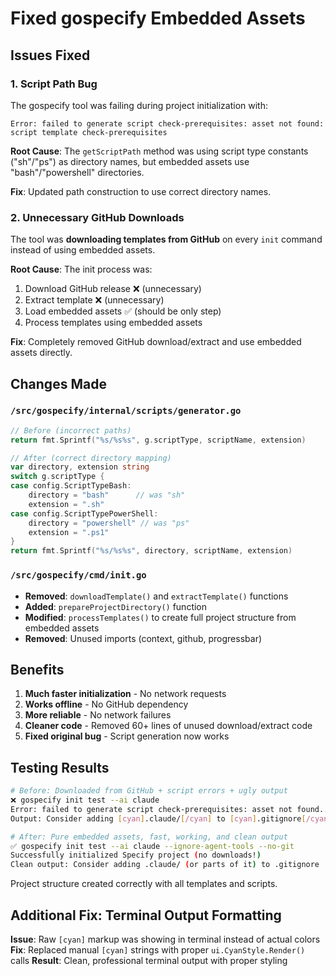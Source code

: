 # Fixed gospecify Embedded Assets

## Issues Fixed

### 1. Script Path Bug
The gospecify tool was failing during project initialization with:
```
Error: failed to generate script check-prerequisites: asset not found: script template check-prerequisites
```

**Root Cause**: The `getScriptPath` method was using script type constants ("sh"/"ps") as directory names, but embedded assets use "bash"/"powershell" directories.

**Fix**: Updated path construction to use correct directory names.

### 2. Unnecessary GitHub Downloads
The tool was **downloading templates from GitHub** on every `init` command instead of using embedded assets.

**Root Cause**: The init process was:
1. Download GitHub release ❌ (unnecessary)
2. Extract template ❌ (unnecessary)
3. Load embedded assets ✅ (should be only step)
4. Process templates using embedded assets

**Fix**: Completely removed GitHub download/extract and use embedded assets directly.

## Changes Made

### `/src/gospecify/internal/scripts/generator.go`
```go
// Before (incorrect paths)
return fmt.Sprintf("%s/%s%s", g.scriptType, scriptName, extension)

// After (correct directory mapping)
var directory, extension string
switch g.scriptType {
case config.ScriptTypeBash:
    directory = "bash"      // was "sh"
    extension = ".sh"
case config.ScriptTypePowerShell:
    directory = "powershell" // was "ps"
    extension = ".ps1"
}
return fmt.Sprintf("%s/%s%s", directory, scriptName, extension)
```

### `/src/gospecify/cmd/init.go`
- **Removed**: `downloadTemplate()` and `extractTemplate()` functions
- **Added**: `prepareProjectDirectory()` function
- **Modified**: `processTemplates()` to create full project structure from embedded assets
- **Removed**: Unused imports (context, github, progressbar)

## Benefits

1. **Much faster initialization** - No network requests
2. **Works offline** - No GitHub dependency
3. **More reliable** - No network failures
4. **Cleaner code** - Removed 60+ lines of unused download/extract code
5. **Fixed original bug** - Script generation now works

## Testing Results

```bash
# Before: Downloaded from GitHub + script errors + ugly output
❌ gospecify init test --ai claude
Error: failed to generate script check-prerequisites: asset not found...
Output: Consider adding [cyan].claude/[/cyan] to [cyan].gitignore[/cyan]

# After: Pure embedded assets, fast, working, and clean output
✅ gospecify init test --ai claude --ignore-agent-tools --no-git
Successfully initialized Specify project (no downloads!)
Clean output: Consider adding .claude/ (or parts of it) to .gitignore
```

Project structure created correctly with all templates and scripts.

## Additional Fix: Terminal Output Formatting

**Issue**: Raw `[cyan]` markup was showing in terminal instead of actual colors
**Fix**: Replaced manual `[cyan]` strings with proper `ui.CyanStyle.Render()` calls
**Result**: Clean, professional terminal output with proper styling
